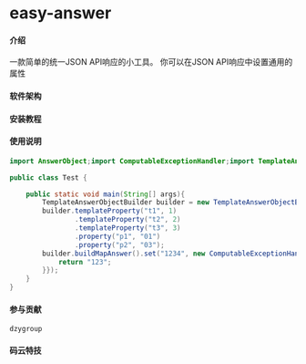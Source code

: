 # easy-answer

#### 介绍
一款简单的统一JSON API响应的小工具。
你可以在JSON API响应中设置通用的属性

#### 软件架构



#### 安装教程



#### 使用说明

```java
import AnswerObject;import ComputableExceptionHandler;import TemplateAnswerObjectBuilder;

public class Test {

    public static void main(String[] args){
        TemplateAnswerObjectBuilder builder = new TemplateAnswerObjectBuilder();
        builder.templateProperty("t1", 1)
                .templateProperty("t2", 2)
                .templateProperty("t3", 3)
                .property("p1", "01")
                .property("p2", "03");
        builder.buildMapAnswer().set("1234", new ComputableExceptionHandler() {@Override public Object handle(AnswerObject answerObject, String name, Throwable t) {
            return "123";
        }});
    }
}
```


#### 参与贡献


```text
dzygroup
```

#### 码云特技

